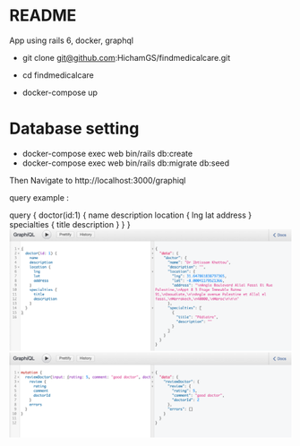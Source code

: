 # README

App using rails 6, docker, graphql

* git clone git@github.com:HichamGS/findmedicalcare.git

* cd findmedicalcare

* docker-compose up

# Database setting
* docker-compose exec web bin/rails db:create
* docker-compose exec web bin/rails db:migrate db:seed

Then
Navigate to http://localhost:3000/graphiql

query example :

query {
  doctor(id:1) {
    name
    description
    location {
      lng
      lat
      address
    }
    specialties {
      title
      description
    }
  }
}
![Alt text](public/SC1.png?raw=true "Graphiql query")
![Alt text](public/SC2.png?raw=true "Graphiql Migration")
